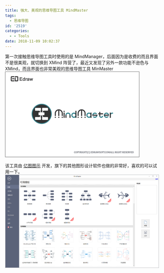 ```yaml
---
title: 强大、美观的思维导图工具 MindMaster
tags:
  - 思维导图
id: '2519'
categories:
  - - Tools
date: 2018-11-09 10:02:37
---
```


第一次接触思维导图工具时使用的是 MindManager，后面因为是收费的而且界面不是很美观，就切换到 XMind 阵营了，最近又发现了另外一款功能不逊色与 XMind，而且界面也非常美观的思维导图工具 MinMaster [![](/images/2018/11/2018-11-09_09-56-59.png)](/images/2018/11/2018-11-09_09-56-59.png)
<!-- more -->
该工具由 [亿图图示](http://www.edrawsoft.cn/) 开发，旗下的其他图形设计软件也做的非常好，喜欢的可以试用一下。 [![](/images/2018/11/2018-11-09_09-57-12.png)](/images/2018/11/2018-11-09_09-57-12.png)